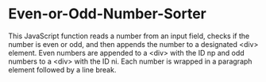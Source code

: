 # Even-or-Odd-Number-Sorter
This JavaScript function reads a number from an input field, checks if the number is even or odd, and then appends the number to a designated &lt;div> element. Even numbers are appended to a &lt;div> with the ID np and odd numbers to a &lt;div> with the ID ni. Each number is wrapped in a paragraph element followed by a line break.
